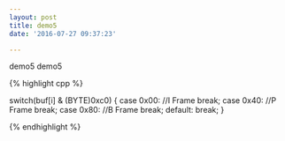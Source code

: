 ```yaml
---
layout: post
title: demo5
date: '2016-07-27 09:37:23'

---
```


demo5
demo5

{% highlight cpp %}

switch(buf[i] & (BYTE)0xc0)
{
case 0x00:
    //I Frame
    break;
case 0x40:
    //P Frame
    break;
case 0x80:
    //B Frame
    break;
default:
    break;
}

{% endhighlight %}

